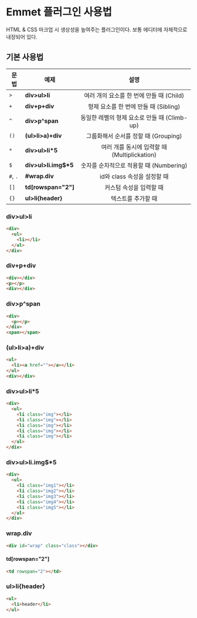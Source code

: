 # Emmet 플러그인 사용법

HTML & CSS 마크업 시 생상성을 높여주는 플러그인이다. 보통 에디터에 자체적으로 내장되어 있다.

## 기본 사용법

| 문법     | 예제                  |                     설명                     |
| -------- | --------------------- | :------------------------------------------: |
| `>`      | **div>ul>li**         |   여러 개의 요소를 한 번에 만들 때 (Child)   |
| `+`      | **div+p+div**         |    형제 요소를 한 번에 만들 때 (Sibling)     |
| `^`      | **div>p^span**        | 동일한 레벨의 형제 요소로 만들 때 (Climb-up) |
| `()`     | **(ul>li>a)+div**     |     그룹화해서 순서를 정할 때 (Grouping)     |
| `*`      | **div>ul>li\*5**      | 여러 개를 동시에 입력할 때 (Multiplickation) |
| `$`      | **div>ul>li.img$\*5** |   숫자를 순차적으로 적용할 때 (Numbering)    |
| `#`, `.` | **#wrap.div**         |         id와 class 속성을 설정할 때          |
| `[]`     | **td[rowspan="2"]**   |           커스텀 속성을 입력할 때            |
| `{}`     | **ul>li{header}**     |              텍스트를 추가할 때              |

### div>ul>li

```html
<div>
  <ul>
    <li></li>
  </ul>
</div>
```

### div+p+div

```html
<div></div>
<p></p>
<div></div>
```

### div>p^span

```html
<div>
  <p></p>
</div>
<span></span>
```

### (ul>li>a)+div

```html
<ul>
  <li><a href=""></a></li>
</ul>
<div></div>
```

### div>ul>li\*5

```html
<div>
  <ul>
    <li class="img"></li>
    <li class="img"></li>
    <li class="img"></li>
    <li class="img"></li>
    <li class="img"></li>
  </ul>
</div>
```

### div>ul>li.img$\*5

```html
<div>
  <ul>
    <li class="img1"></li>
    <li class="img2"></li>
    <li class="img3"></li>
    <li class="img4"></li>
    <li class="img5"></li>
  </ul>
</div>
```

### wrap.div

```html
<div id="wrap" class="class"></div>
```

#### td[rowspan="2"]

```html
<td rowspan="2"></td>
```

### ul>li{header}

```html
<ul>
  <li>header</li>
</ul>
```
